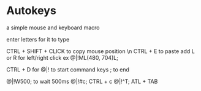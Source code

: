# Autokeys

a simple mouse and keyboard macro


enter letters for it to type

CTRL + SHIFT + CLICK to copy mouse position \n
CTRL + E to paste
add L or R for left/right click
ex @|!ML(480, 704)L;

CTRL + D for @|! to start command keys
; to end

@|!W500;  to wait 500ms
@|!#c;    CTRL + c
@|!^T;    ATL + TAB

